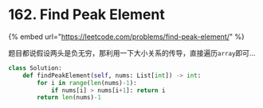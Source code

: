 # 162. Find Peak Element

{% embed url="https://leetcode.com/problems/find-peak-element/" %}

题目都说假设两头是负无穷，那利用一下大小关系的传导，直接遍历`array`即可...

```python
class Solution:
    def findPeakElement(self, nums: List[int]) -> int:
        for i in range(len(nums)-1):
            if nums[i] > nums[i+1]: return i
        return len(nums)-1
```

